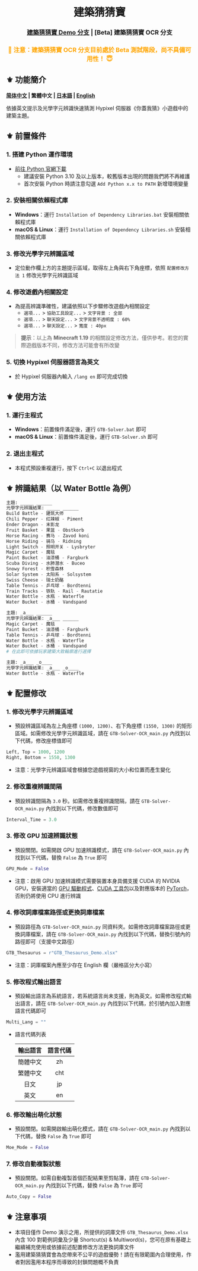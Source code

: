 <h1 align="center">
  <br>
  建築猜猜寶
  <br>
</h1>

<h3 align="center">
<a href="https://github.com/IceNightKing/GTB-Solver/blob/master/readme_cht.md">建築猜猜寶 Demo 分支</a> | [Beta] 建築猜猜寶 OCR 分支
</h3>

<h3 align="center">
<font color="orange">🚫 注意：建築猜猜寶 OCR 分支目前處於 Beta 測試階段，尚不具備可用性！ 😇</font>
</h3>

## ⚜ 功能簡介

**[简体中文](./readme_zh.md) | 繁體中文 | [日本語](./readme_jp.md) | [English](./readme.md)**

依據英文提示及光學字元辨識快速猜測 Hypixel 伺服器《你蓋我猜》小遊戲中的建築主題。

## ⚜ 前置條件

### 1. 搭建 Python 運作環境

- [前往 Python 官網下載](https://www.python.org/downloads/ "Python Source Releases")
  - 建議安裝 Python 3.10 及以上版本，較舊版本出現的問題我們將不再維護
  - 首次安裝 Python 時請注意勾選 `Add Python x.x to PATH` 新增環境變量

### 2. 安裝相關依賴程式庫

- **Windows**：運行 `Installation of Dependency Libraries.bat` 安裝相關依賴程式庫
- **macOS & Linux**：運行 `Installation of Dependency Libraries.sh` 安裝相關依賴程式庫

### 3. 修改光學字元辨識區域

- 定位動作欄上方的主題提示區域，取得左上角與右下角座標，依照 `配置修改方法 1` 修改光學字元辨識區域

### 4. 修改遊戲內相關設定

- 為提高辨識準確性，建議依照以下步驟修改遊戲內相關設定
  - `選項...` > `協助工具設定...` > `文字背景 : 全部`
  - `選項...` > `聊天設定...` > `文字背景不透明度 : 60%`
  - `選項...` > `聊天設定...` > `寬度 : 40px`

> **提示**：以上為 **Minecraft 1.19** 的相關設定修改方法，僅供參考。若您的實際遊戲版本不同，修改方法可能會有所改變

### 5. 切換 Hypixel 伺服器語言為英文

- 於 Hypixel 伺服器內輸入 `/lang en` 即可完成切換

## ⚜ 使用方法

### 1. 運行主程式

- **Windows**：前置條件滿足後，運行 `GTB-Solver.bat` 即可
- **macOS & Linux**：前置條件滿足後，運行 `GTB-Solver.sh` 即可

### 2. 退出主程式

- 本程式預設重複運行，按下 `Ctrl+C` 以退出程式

## ⚜ 辨識結果（以 Water Bottle 為例）

``` Python
主題: _____ ______
光學字元辨識結果: _____ ______
Build Battle - 建筑大师
Chili Pepper - 红辣椒 - Piment
Ender Dragon - 末影龙
Fruit Basket - 果篮 - Obstkorb
Horse Racing - 赛马 - Zavod koni
Horse Riding - 骑马 - Ridning
Light Switch - 照明开关 - Lysbryter
Magic Carpet - 魔毯
Paint Bucket - 油漆桶 - Fargburk
Scuba Diving - 水肺潜水 - Buceo
Snowy Forest - 积雪森林
Solar System - 太阳系 - Solsystem
Swiss Cheese - 瑞士奶酪
Table Tennis - 乒乓球 - Bordtenni
Train Tracks - 铁轨 - Rail - Rautatie
Water Bottle - 水瓶 - Waterfle
Water Bucket - 水桶 - Vandspand

主題: _a___ ______
光學字元辨識結果: _a___ ______
Magic Carpet - 魔毯
Paint Bucket - 油漆桶 - Fargburk
Table Tennis - 乒乓球 - Bordtenni
Water Bottle - 水瓶 - Waterfle
Water Bucket - 水桶 - Vandspand
# 在此即可依據玩家建築大致輪廓進行選擇

主題: _a___ _o____
光學字元辨識結果: _a___ _o____
Water Bottle - 水瓶 - Waterfle
```

## ⚜ 配置修改

### 1. 修改光學字元辨識區域

- 預設辨識區域為左上角座標 `(1000, 1200)`、右下角座標 `(1550, 1300)` 的矩形區域。如需修改光學字元辨識區域，請在 `GTB-Solver-OCR_main.py` 內找到以下代碼，修改座標值即可

``` Python
Left, Top = 1000, 1200
Right, Bottom = 1550, 1300
```

- 注意：光學字元辨識區域會根據您遊戲視窗的大小和位置而產生變化

### 2. 修改重複辨識間隔

- 預設辨識間隔為 `3.0` 秒。如需修改重複辨識間隔，請在 `GTB-Solver-OCR_main.py` 內找到以下代碼，修改數值即可

``` Python
Interval_Time = 3.0
```

### 3. 修改 GPU 加速辨識狀態

- 預設關閉。如需開啟 GPU 加速辨識模式，請在 `GTB-Solver-OCR_main.py` 內找到以下代碼，替換 `False` 為 `True` 即可

``` Python
GPU_Mode = False
```

- 注意：啟用 GPU 加速辨識模式需要裝置本身具備支援 CUDA 的 NVIDIA GPU，安裝適當的 [GPU 驅動程式](https://www.nvidia.com.tw/Download/index.aspx?lang=tw "NVIDIA Driver Downloads")、[CUDA 工具包](https://developer.nvidia.com/cuda-downloads "NVIDIA CUDA Toolkit Downloads")以及對應版本的 [PyTorch](https://pytorch.org/get-started/locally/ "Install PyTorch Locally")，否則仍將使用 CPU 進行辨識

### 4. 修改詞庫檔案路徑或更換詞庫檔案

- 預設路徑為 `GTB-Solver-OCR_main.py` 同資料夾。如需修改詞庫檔案路徑或更換詞庫檔案，請在 `GTB-Solver-OCR_main.py` 內找到以下代碼，替換引號內的路徑即可（支援中文路徑）

``` Python
GTB_Thesaurus = r"GTB_Thesaurus_Demo.xlsx"
```

- 注意：詞庫檔案內應至少存在 English 欄（嚴格區分大小寫）

### 5. 修改程式輸出語言

- 預設輸出語言為系統語言，若系統語言尚未支援，則為英文。如需修改程式輸出語言，請在 `GTB-Solver-OCR_main.py` 內找到以下代碼，於引號內加入對應語言代碼即可

``` Python
Multi_Lang = ""
```

- 語言代碼列表

  | 輸出語言 | 語言代碼 |
  | :----: | :----: |
  | 簡體中文 | zh |
  | 繁體中文 | cht |
  | 日文 | jp |
  | 英文 | en |

### 6. 修改輸出萌化狀態

- 預設關閉。如需開啟輸出萌化模式，請在 `GTB-Solver-OCR_main.py` 內找到以下代碼，替換 `False` 為 `True` 即可

``` Python
Moe_Mode = False
```

### 7. 修改自動複製狀態

- 預設關閉。如需自動複製首個匹配結果至剪貼簿，請在 `GTB-Solver-OCR_main.py` 內找到以下代碼，替換 `False` 為 `True` 即可

``` Python
Auto_Copy = False
```

## ⚜ 注意事項

- 本項目僅作 Demo 演示之用，所提供的詞庫文件 `GTB_Thesaurus_Demo.xlsx` 內含 100 對範例詞彙及少量 Shortcut(s) & Multiword(s)，您可在原有基礎上繼續補充使用或依據前述配置修改方法更換詞庫文件
- 濫用建築猜猜寶會為您帶來不公平的遊戲優勢！請在有限範圍內合理使用，作者對因濫用本程序而導致的封鎖問題概不負責